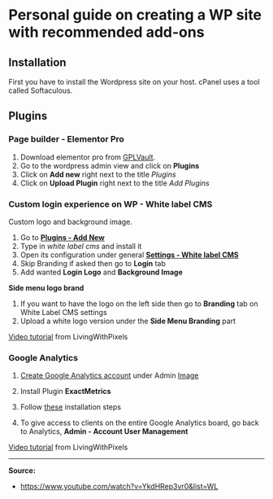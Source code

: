 # Personal guide on creating a WP site with recommended add-ons 

## Installation 
First you have to install the Wordpress site on your host. cPanel uses 
a tool called Softaculous. 

##  Plugins
### Page builder - Elementor Pro
  
1. Download elementor pro from [GPLVault](https://www.gplvault.com/product-category/wordpress-plugins/elementor-pro/). 
1. Go to the wordpress admin view and click on **Plugins**
1. Click on **Add new** right next to the title *Plugins*
1. Click on **Upload Plugin** right next to the title *Add Plugins*

### Custom login experience on WP - White label CMS
Custom logo and background image.  
1. Go to [**Plugins - Add New**](https://i.imgur.com/LNO4a7c.png)  
1. Type in *white label cms* and install it 
1. Open its configuration under general [**Settings - White label CMS**](https://i.imgur.com/TV2lc7q.png)  
1. Skip Branding if asked then go to **Login** tab
1. Add wanted **Login Logo** and **Background Image**     
   
**Side menu logo brand**  
1. If you want to have the logo on the left side then go to **Branding** tab on White Label CMS settings
1. Upload a white logo version under the **Side Menu Branding** part  
  
[Video tutorial](https://www.youtube.com/watch?v=YkdHRep3vr0&t=27s) from LivingWithPixels

### Google Analytics
1. [Create Google Analytics account](https://support.google.com/analytics/answer/1009694?hl=de) under 
Admin [Image](https://i.imgur.com/ExTjvEE.png)

1. Install Plugin **ExactMetrics**
1. Follow [these](https://youtu.be/YkdHRep3vr0?t=376) installation steps
1. To give access to clients on the entire Google Analytics board, go back to Analytics, **Admin - Account User Management**
  
[Video tutorial](https://www.youtube.com/watch?v=YkdHRep3vr0&t=210s) from LivingWithPixels



 
--- 
**Source:**

* https://www.youtube.com/watch?v=YkdHRep3vr0&list=WL